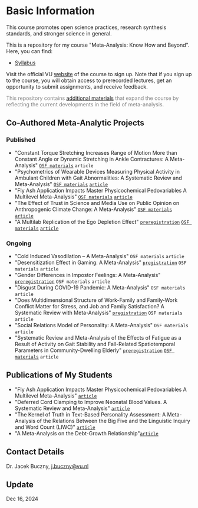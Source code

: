 # Basic Information

This course promotes open science practices, research synthesis standards, and stronger science in general.

This is a repository for my course "Meta-Analysis: Know How and Beyond". Here, you can find:
- [Syllabus](https://github.com/jbuczny/meta-analysis_know_how_and_beyond/blob/main/syllabus.md)

Visit the official VU [website](https://vu.nl/en/education/professionals/courses-programmes/meta-analysis-know-how-and-beyond) of the course to sign up. Note that if you sign up to the course, you will obtain access to prerecorded lectures, get an opportunity to submit assignments, and receive feedback.

<span style="color:grey">This repository contains [additional materials](https://github.com/jbuczny/meta-analysis_know_how_and_beyond/blob/main/additional_materials.md) that expand the course by reflecting the current developments in the field of meta-analysis.</span>

## Co-Authored Meta-Analytic Projects

### Published
- "Constant Torque Stretching Increases Range of Motion More than Constant Angle or Dynamic Stretching in Ankle Contractures: A Meta-Analysis" [`OSF materials`](https://osf.io/xcf58/) `article`
- "Psychometrics of Wearable Devices Measuring Physical Activity in Ambulant Children with Gait Abnormalities: A Systematic Review and Meta-Analysis" [`OSF materials`](https://osf.io/kgse9/) [`article`](https://www.sciencedirect.com/science/article/pii/S2590109524000971)
- "Fly Ash Application Impacts Master Physicochemical Pedovariables A Multilevel Meta-Analysis" [`OSF materials`](https://osf.io/fqgez/) [`article`](https://www.sciencedirect.com/science/article/pii/S0301479724020528)
- "The Effect of Trust in Science and Media Use on Public Opinion on Anthropogenic Climate Change: A Meta-Analysis" [`OSF materials`](https://osf.io/w3syv/) [`article`](https://www.tandfonline.com/doi/full/10.1080/17524032.2023.2280749)
- "A Multilab Replication of the Ego Depletion Effect" [`preregistration`](https://osf.io/4mcnf) [`OSF materials`](https://osf.io/3txav/) [`article`](https://journals.sagepub.com/doi/full/10.1177/1948550619887702)

### Ongoing
- "Cold Induced Vasodilation – A Meta-Analysis" `OSF materials` `article`
- "Desensitization Effect in Gaming: A Meta-Analysis" [`pregistration`](https://www.crd.york.ac.uk/prospero/display_record.php?RecordID=547253) `OSF materials` `article`
- "Gender Differences in Impostor Feelings: A Meta-Analysis" [`preregistration`](https://www.crd.york.ac.uk/prospero/display_record.php?RecordID=423443) `OSF materials` `article`
- "Disgust During COVID-19 Pandemic: A Meta-Analysis" `OSF materials` `article`
- "Does Multidimensional Structure of Work-Family and Family-Work Conflict Matter for Stress, and Job and Family Satisfaction? A Systematic Review with Meta-Analysis" [`pregistration`](https://www.crd.york.ac.uk/prospero/display_record.php?RecordID=337199) `OSF materials` `article`
- "Social Relations Model of Personality: A Meta-Analysis" `OSF materials` `article`
- "Systematic Review and Meta-Analysis of the Effects of Fatigue as a Result of Activity on Gait Stability and Fall-Related Spatiotemporal Parameters in Community-Dwelling Elderly" [`preregistration`](https://www.crd.york.ac.uk/prospero/display_record.php?RecordID=357662) [`OSF materials`](https://osf.io/7msxu/) `article`

## Publications of My Students
- "Fly Ash Application Impacts Master Physicochemical Pedovariables A Multilevel Meta-Analysis" [`article`](https://www.sciencedirect.com/science/article/pii/S0301479724020528)
- "Deferred Cord Clamping to Improve Neonatal Blood Values. A Systematic Review and Meta-Analysis" [`article`](https://www.sciencedirect.com/science/article/pii/S0020748924000300)
- "The Kernel of Truth in Text-Based Personality Assessment: A Meta-Analysis of the Relations Between the Big Five and the Linguistic Inquiry and Word Count (LIWC)" [`article`](https://doi.org/10.1037/bul0000381)
- "A Meta-Analysis on the Debt-Growth Relationship"[`article`](https://mpra.ub.uni-muenchen.de/114409/1/MPRA_paper_114409.pdf)

## Contact Details
Dr. Jacek Buczny, j.buczny@vu.nl

## Update
Dec 16, 2024
